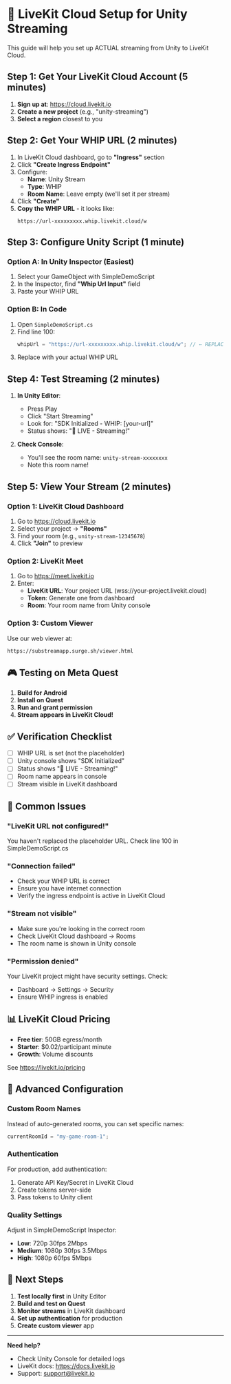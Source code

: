 # 🔴 LiveKit Cloud Setup for Unity Streaming

This guide will help you set up ACTUAL streaming from Unity to LiveKit Cloud.

## Step 1: Get Your LiveKit Cloud Account (5 minutes)

1. **Sign up at**: https://cloud.livekit.io
2. **Create a new project** (e.g., "unity-streaming")
3. **Select a region** closest to you

## Step 2: Get Your WHIP URL (2 minutes)

1. In LiveKit Cloud dashboard, go to **"Ingress"** section
2. Click **"Create Ingress Endpoint"**
3. Configure:
   - **Name**: Unity Stream
   - **Type**: WHIP
   - **Room Name**: Leave empty (we'll set it per stream)
4. Click **"Create"**
5. **Copy the WHIP URL** - it looks like:
   ```
   https://url-xxxxxxxxx.whip.livekit.cloud/w
   ```

## Step 3: Configure Unity Script (1 minute)

### Option A: In Unity Inspector (Easiest)
1. Select your GameObject with SimpleDemoScript
2. In the Inspector, find **"Whip Url Input"** field
3. Paste your WHIP URL

### Option B: In Code
1. Open `SimpleDemoScript.cs`
2. Find line 100:
   ```csharp
   whipUrl = "https://url-xxxxxxxxx.whip.livekit.cloud/w"; // ← REPLACE WITH YOUR URL!
   ```
3. Replace with your actual WHIP URL

## Step 4: Test Streaming (2 minutes)

1. **In Unity Editor**:
   - Press Play
   - Click "Start Streaming"
   - Look for: "SDK Initialized - WHIP: [your-url]"
   - Status shows: "🔴 LIVE - Streaming!"

2. **Check Console**:
   - You'll see the room name: `unity-stream-xxxxxxxx`
   - Note this room name!

## Step 5: View Your Stream (2 minutes)

### Option 1: LiveKit Cloud Dashboard
1. Go to https://cloud.livekit.io
2. Select your project → **"Rooms"**
3. Find your room (e.g., `unity-stream-12345678`)
4. Click **"Join"** to preview

### Option 2: LiveKit Meet
1. Go to https://meet.livekit.io
2. Enter:
   - **LiveKit URL**: Your project URL (wss://your-project.livekit.cloud)
   - **Token**: Generate one from dashboard
   - **Room**: Your room name from Unity console

### Option 3: Custom Viewer
Use our web viewer at:
```
https://substreamapp.surge.sh/viewer.html
```

## 🎮 Testing on Meta Quest

1. **Build for Android**
2. **Install on Quest**
3. **Run and grant permission**
4. **Stream appears in LiveKit Cloud!**

## ✅ Verification Checklist

- [ ] WHIP URL is set (not the placeholder)
- [ ] Unity console shows "SDK Initialized"
- [ ] Status shows "🔴 LIVE - Streaming!"
- [ ] Room name appears in console
- [ ] Stream visible in LiveKit dashboard

## 🚨 Common Issues

### "LiveKit URL not configured!"
You haven't replaced the placeholder URL. Check line 100 in SimpleDemoScript.cs

### "Connection failed"
- Check your WHIP URL is correct
- Ensure you have internet connection
- Verify the ingress endpoint is active in LiveKit Cloud

### "Stream not visible"
- Make sure you're looking in the correct room
- Check LiveKit Cloud dashboard → Rooms
- The room name is shown in Unity console

### "Permission denied"
Your LiveKit project might have security settings. Check:
- Dashboard → Settings → Security
- Ensure WHIP ingress is enabled

## 📊 LiveKit Cloud Pricing

- **Free tier**: 50GB egress/month
- **Starter**: $0.02/participant minute
- **Growth**: Volume discounts

See https://livekit.io/pricing

## 🔧 Advanced Configuration

### Custom Room Names
Instead of auto-generated rooms, you can set specific names:
```csharp
currentRoomId = "my-game-room-1";
```

### Authentication
For production, add authentication:
1. Generate API Key/Secret in LiveKit Cloud
2. Create tokens server-side
3. Pass tokens to Unity client

### Quality Settings
Adjust in SimpleDemoScript Inspector:
- **Low**: 720p 30fps 2Mbps
- **Medium**: 1080p 30fps 3.5Mbps  
- **High**: 1080p 60fps 5Mbps

## 🎯 Next Steps

1. **Test locally first** in Unity Editor
2. **Build and test on Quest**
3. **Monitor streams** in LiveKit dashboard
4. **Set up authentication** for production
5. **Create custom viewer** app

---

**Need help?** 
- Check Unity Console for detailed logs
- LiveKit docs: https://docs.livekit.io
- Support: support@livekit.io
